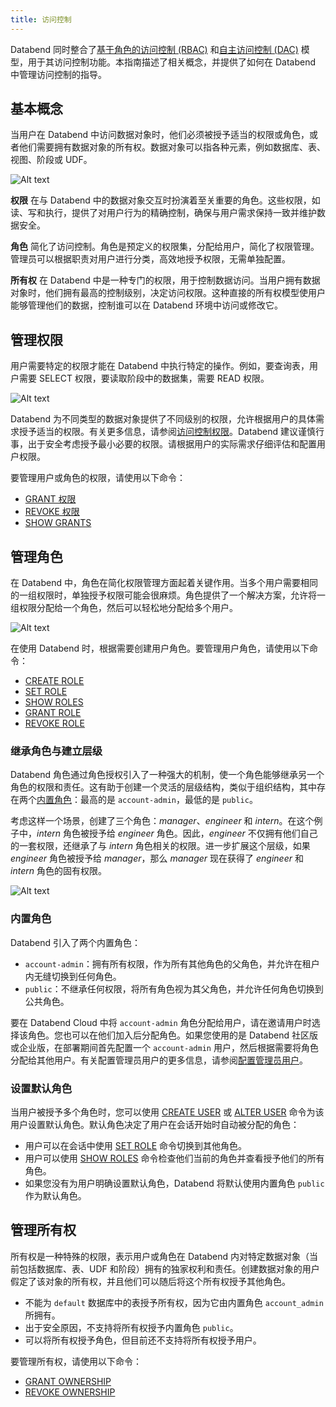 ```yaml
---
title: 访问控制
---
```


Databend 同时整合了[基于角色的访问控制 (RBAC)](https://en.wikipedia.org/wiki/Role-based_access_control) 和[自主访问控制 (DAC)](https://en.wikipedia.org/wiki/Discretionary_access_control) 模型，用于其访问控制功能。本指南描述了相关概念，并提供了如何在 Databend 中管理访问控制的指导。

## 基本概念

当用户在 Databend 中访问数据对象时，他们必须被授予适当的权限或角色，或者他们需要拥有数据对象的所有权。数据对象可以指各种元素，例如数据库、表、视图、阶段或 UDF。

![Alt text](/img/guides/access-control-1.png)

**权限** 在与 Databend 中的数据对象交互时扮演着至关重要的角色。这些权限，如读、写和执行，提供了对用户行为的精确控制，确保与用户需求保持一致并维护数据安全。

**角色** 简化了访问控制。角色是预定义的权限集，分配给用户，简化了权限管理。管理员可以根据职责对用户进行分类，高效地授予权限，无需单独配置。

**所有权** 在 Databend 中是一种专门的权限，用于控制数据访问。当用户拥有数据对象时，他们拥有最高的控制级别，决定访问权限。这种直接的所有权模型使用户能够管理他们的数据，控制谁可以在 Databend 环境中访问或修改它。

## 管理权限

用户需要特定的权限才能在 Databend 中执行特定的操作。例如，要查询表，用户需要 SELECT 权限，要读取阶段中的数据集，需要 READ 权限。

![Alt text](/img/guides/access-control-2.png)

Databend 为不同类型的数据对象提供了不同级别的权限，允许根据用户的具体需求授予适当的权限。有关更多信息，请参阅[访问控制权限](/sql/sql-reference/access-control-privileges)。Databend 建议谨慎行事，出于安全考虑授予最小必要的权限。请根据用户的实际需求仔细评估和配置用户权限。

要管理用户或角色的权限，请使用以下命令：

- [GRANT 权限](/sql/sql-commands/ddl/user/grant-privileges)
- [REVOKE 权限](/sql/sql-commands/ddl/user/revoke-privileges)
- [SHOW GRANTS](/sql/sql-commands/ddl/user/show-grants)

## 管理角色

在 Databend 中，角色在简化权限管理方面起着关键作用。当多个用户需要相同的一组权限时，单独授予权限可能会很麻烦。角色提供了一个解决方案，允许将一组权限分配给一个角色，然后可以轻松地分配给多个用户。

![Alt text](/img/guides/access-control-3.png)

在使用 Databend 时，根据需要创建用户角色。要管理用户角色，请使用以下命令：

- [CREATE ROLE](/sql/sql-commands/ddl/user/user-create-role)
- [SET ROLE](/sql/sql-commands/ddl/user/user-set-role)
- [SHOW ROLES](/sql/sql-commands/ddl/user/user-show-roles)
- [GRANT ROLE](/sql/sql-commands/ddl/user/grant-role)
- [REVOKE ROLE](/sql/sql-commands/ddl/user/revoke-role)

### 继承角色与建立层级

Databend 角色通过角色授权引入了一种强大的机制，使一个角色能够继承另一个角色的权限和责任。这有助于创建一个灵活的层级结构，类似于组织结构，其中存在两个[内置角色](#built-in-roles)：最高的是 `account-admin`，最低的是 `public`。

考虑这样一个场景，创建了三个角色：*manager*、*engineer* 和 *intern*。在这个例子中，*intern* 角色被授予给 *engineer* 角色。因此，*engineer* 不仅拥有他们自己的一套权限，还继承了与 *intern* 角色相关的权限。进一步扩展这个层级，如果 *engineer* 角色被授予给 *manager*，那么 *manager* 现在获得了 *engineer* 和 *intern* 角色的固有权限。

![Alt text](/img/guides/access-control-4.png)

### 内置角色

Databend 引入了两个内置角色：

- `account-admin`：拥有所有权限，作为所有其他角色的父角色，并允许在租户内无缝切换到任何角色。
- `public`：不继承任何权限，将所有角色视为其父角色，并允许任何角色切换到公共角色。

要在 Databend Cloud 中将 `account-admin` 角色分配给用户，请在邀请用户时选择该角色。您也可以在他们加入后分配角色。如果您使用的是 Databend 社区版或企业版，在部署期间首先配置一个 `account-admin` 用户，然后根据需要将角色分配给其他用户。有关配置管理员用户的更多信息，请参阅[配置管理员用户](/guides/deploy/admin-users)。

### 设置默认角色

当用户被授予多个角色时，您可以使用 [CREATE USER](/sql/sql-commands/ddl/user/user-create-user) 或 [ALTER USER](/sql/sql-commands/ddl/user/user-alter-user) 命令为该用户设置默认角色。默认角色决定了用户在会话开始时自动被分配的角色：

- 用户可以在会话中使用 [SET ROLE](/sql/sql-commands/ddl/user/user-set-role) 命令切换到其他角色。
- 用户可以使用 [SHOW ROLES](/sql/sql-commands/ddl/user/user-show-roles) 命令检查他们当前的角色并查看授予他们的所有角色。
- 如果您没有为用户明确设置默认角色，Databend 将默认使用内置角色 `public` 作为默认角色。

## 管理所有权

所有权是一种特殊的权限，表示用户或角色在 Databend 内对特定数据对象（当前包括数据库、表、UDF 和阶段）拥有的独家权利和责任。创建数据对象的用户假定了该对象的所有权，并且他们可以随后将这个所有权授予其他角色。

- 不能为 `default` 数据库中的表授予所有权，因为它由内置角色 `account_admin` 所拥有。
- 出于安全原因，不支持将所有权授予内置角色 `public`。
- 可以将所有权授予角色，但目前还不支持将所有权授予用户。

要管理所有权，请使用以下命令：

- [GRANT OWNERSHIP](/sql/sql-commands/ddl/user/grant-ownership)
- [REVOKE OWNERSHIP](/sql/sql-commands/ddl/user/revoke-ownership)